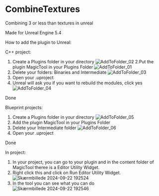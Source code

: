 # CombineTextures
Combining 3 or less than textures in unreal 

Made for Unreal Engine 5.4

How to add the plugin to Unreal: 

C++ project: 
1. Create a Plugins folder in your directory 
![AddToFolder_02](https://github.com/user-attachments/assets/0c9d08bd-8db4-4617-82ff-70abcf2f156a)
2.Put the plugin MagicTool in your Plugins Folder
![AddToFolder_01](https://github.com/user-attachments/assets/8bbc697f-8f22-4596-877c-ac0ba0a467c8)
3. Delete your folders: Binaries and Intermediate 
![AddToFolder_03](https://github.com/user-attachments/assets/d548d6fc-0c1c-47fe-87a4-3e08812612d8)
4. Open your .uproject
5. Unreal will ask you if you want to rebuild the modules, click yes
![AddToFolder_04](https://github.com/user-attachments/assets/ece9449f-3ac6-4a2c-bcd8-b32c357db33e)

Done

Blueprint projects: 
1. Create a Plugins folder in your directory
![AddToFolder_05](https://github.com/user-attachments/assets/643403d2-b050-4b98-8ae1-b01d158a2ee6)
2. Add the plugin MagicTool in your Plugins Folder
3. Delete your Intermediate folder 
![AddToFolder_06](https://github.com/user-attachments/assets/78cbb302-46cf-4faf-b4ac-dafec35ea3a1)
4. Open your .uproject

Done

In project:
1. In your project, you can go to your plugin and in the content folder of MagicTool theree is a 
Editor Utility Widget. 
2. Right click this and click on Run Editor Utility Widget. 
![Skærmbillede 2024-09-22 192524](https://github.com/user-attachments/assets/66c1a9f8-9851-4407-bb59-92d8e8fc9cda)
3. In the tool you can see what you can do
![Skærmbillede 2024-09-22 192546](https://github.com/user-attachments/assets/4be605e3-cce7-42ee-af67-69ca51d3f16e)



